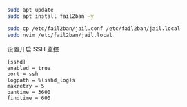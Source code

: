 ```bash
sudo apt update
sudo apt install fail2ban -y
```

```bash
sudo cp /etc/fail2ban/jail.conf /etc/fail2ban/jail.local
sudo nvim /etc/fail2ban/jail.local
```

设置开启 SSH 监控

```properties
[sshd]
enabled = true
port = ssh
logpath = %(sshd_log)s
maxretry = 5
bantime = 3600
findtime = 600
```

